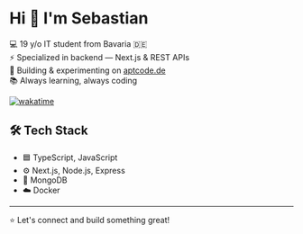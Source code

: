 # Hi 👋 I'm Sebastian

💻 19 y/o IT student from Bavaria 🇩🇪  
⚡ Specialized in backend — Next.js & REST APIs  
🚀 Building & experimenting on [aptcode.de](https://aptcode.de)  
📚 Always learning, always coding

[![wakatime](https://wakatime.com/badge/user/bc1c53d6-1079-4863-a832-7308f1e64fae.svg)](https://wakatime.com/@bc1c53d6-1079-4863-a832-7308f1e64fae)

## 🛠️ Tech Stack

- 🟦 TypeScript, JavaScript
- ⚙️ Next.js, Node.js, Express
- 💾 MongoDB
- ☁️ Docker

---

⭐ Let's connect and build something great!
